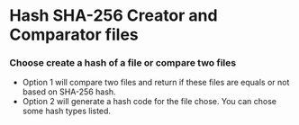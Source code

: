 # Hash SHA-256 Creator and Comparator files

<h3>Choose create a hash of a file or compare two files</h3>
<ul>
  <li> Option 1 will compare two files and return if these files are equals or not based on SHA-256 hash.</li>
  
  <li> Option 2 will generate a hash code for the file chose. You can chose some hash types listed.</li>
</u>
